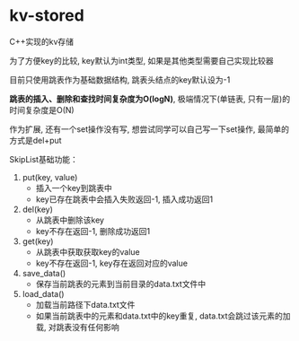 # kv-stored
C++实现的kv存储

为了方便key的比较, key默认为int类型, 如果是其他类型需要自己实现比较器

目前只使用跳表作为基础数据结构, 跳表头结点的key默认设为-1

**跳表的插入、删除和查找时间复杂度为O(logN)**, 极端情况下(单链表, 只有一层)的时间复杂度是O(N)

作为扩展, 还有一个set操作没有写, 想尝试同学可以自己写一下set操作, 最简单的方式是del+put

SkipList基础功能：
1. put(key, value)
    - 插入一个key到跳表中
    - key已存在跳表中会插入失败返回-1, 插入成功返回1
2. del(key)
    - 从跳表中删除该key
    - key不存在返回-1, 删除成功返回1
3. get(key)
    - 从跳表中获取获取key的value
    - key不存在返回-1, key存在返回对应的value
4. save_data()
    - 保存当前跳表的元素到当前目录的data.txt文件中
5. load_data()
    - 加载当前路径下data.txt文件
    - 如果当前跳表中的元素和data.txt中的key重复, data.txt会跳过该元素的加载, 对跳表没有任何影响

